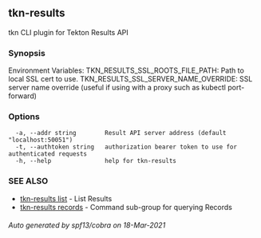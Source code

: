 ## tkn-results

tkn CLI plugin for Tekton Results API

### Synopsis

Environment Variables:
		TKN_RESULTS_SSL_ROOTS_FILE_PATH: Path to local SSL cert to use.
		TKN_RESULTS_SSL_SERVER_NAME_OVERRIDE: SSL server name override (useful if using with a proxy such as kubectl port-forward)

### Options

```
  -a, --addr string        Result API server address (default "localhost:50051")
  -t, --authtoken string   authorization bearer token to use for authenticated requests
  -h, --help               help for tkn-results
```

### SEE ALSO

* [tkn-results list](tkn-results_list.md)	 - List Results
* [tkn-results records](tkn-results_records.md)	 - Command sub-group for querying Records

###### Auto generated by spf13/cobra on 18-Mar-2021
